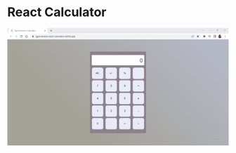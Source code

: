 # React Calculator

![React Calculator](https://raw.githubusercontent.com/AgosVenezia/ReactCalculator/main/public/readme.png)

